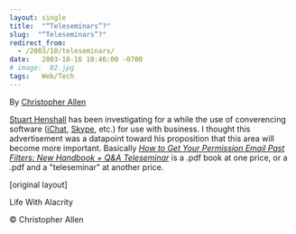 ```yaml
---
layout: single
title:  "“Teleseminars”?"
slug:  "“Teleseminars”?"
redirect_from:
  - /2003/10/teleseminars/
date:   2003-10-16 10:46:00 -0700
# image:  02.jpg
tags:   Web/Tech
---
```


By [Christopher Allen](/lwa/about)

[Stuart Henshall](http://www.henshall.com/blog/) has been investigating for a while the use of converencing software ([iChat](http://www.apple.com/ichat/), [Skype](http://www.skpe.com), etc.) for use with business. I thought this advertisement was a datapoint toward his proposition that this area will become more important. Basically _[How to Get Your Permission Email Past Filters: New Handbook + Q&A Teleseminar](http://www.sherpastore.com/store/page.cfm/p.cfm/2094?1040)_ is a .pdf book at one price, or a .pdf and a "teleseminar" at another price.

[original layout]


Life With Alacrity

© Christopher Allen